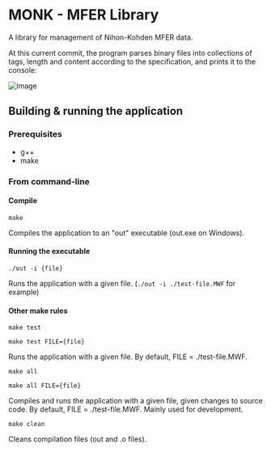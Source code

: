 # MONK - MFER Library

A library for management of Nihon-Kohden MFER data.

At this current commit, the program parses binary files into collections of tags, length and content according to the specification, and prints it to the console:

![image](https://github.com/MONK-system/library/assets/102857059/007b2ade-048f-485f-a822-d97401aa0c80)

## Building & running the application
### Prerequisites
- g++
- make

### From command-line
#### Compile
```
make
```

Compiles the application to an "out" executable (out.exe on Windows).

#### Running the executable
```
./out -i {file}
```

Runs the application with a given file. (```./out -i ./test-file.MWF``` for example)

#### Other make rules
```
make test
```

```
make test FILE={file}
```

Runs the application with a given file. By default, FILE = ./test-file.MWF.

```
make all
```

```
make all FILE={file}
```

Compiles and runs the application with a given file, given changes to source code. By default, FILE = ./test-file.MWF. Mainly used for development.

```
make clean
```

Cleans compilation files (out and .o files).
